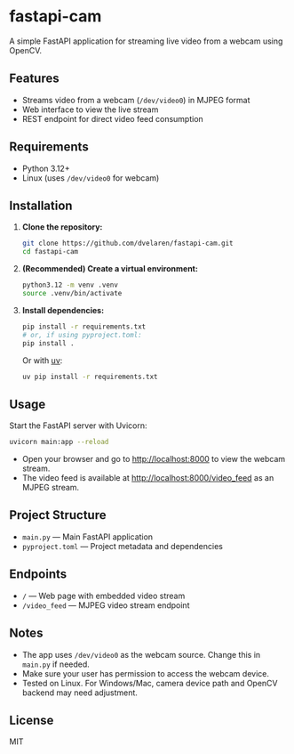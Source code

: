 # fastapi-cam

A simple FastAPI application for streaming live video from a webcam using OpenCV.

## Features

- Streams video from a webcam (`/dev/video0`) in MJPEG format
- Web interface to view the live stream
- REST endpoint for direct video feed consumption

## Requirements

- Python 3.12+
- Linux (uses `/dev/video0` for webcam)

## Installation

1. **Clone the repository:**
   ```zsh
   git clone https://github.com/dvelaren/fastapi-cam.git
   cd fastapi-cam
   ```
2. **(Recommended) Create a virtual environment:**
   ```zsh
   python3.12 -m venv .venv
   source .venv/bin/activate
   ```
3. **Install dependencies:**
   ```zsh
   pip install -r requirements.txt
   # or, if using pyproject.toml:
   pip install .
   ```
   Or with [uv](https://github.com/astral-sh/uv):
   ```zsh
   uv pip install -r requirements.txt
   ```

## Usage

Start the FastAPI server with Uvicorn:

```zsh
uvicorn main:app --reload
```

- Open your browser and go to [http://localhost:8000](http://localhost:8000) to view the webcam stream.
- The video feed is available at [http://localhost:8000/video_feed](http://localhost:8000/video_feed) as an MJPEG stream.

## Project Structure

- `main.py` — Main FastAPI application
- `pyproject.toml` — Project metadata and dependencies

## Endpoints

- `/` — Web page with embedded video stream
- `/video_feed` — MJPEG video stream endpoint

## Notes

- The app uses `/dev/video0` as the webcam source. Change this in `main.py` if needed.
- Make sure your user has permission to access the webcam device.
- Tested on Linux. For Windows/Mac, camera device path and OpenCV backend may need adjustment.

## License

MIT
